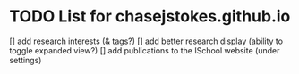 # TODO List for chasejstokes.github.io

[] add research interests (& tags?)
[] add better research display (ability to toggle expanded view?)
[] add publications to the ISchool website (under settings)